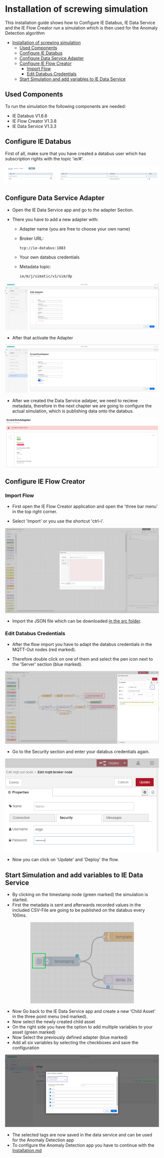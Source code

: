 # Installation of screwing simulation

This installation guide shows how to Configure IE Databus, IE Data Service and the IE Flow Creator run a simulation which is then used for the Anomaly Detection algorithm 

- [Installation of screwing simulation](#Installation_ScrewSimulation)
  - [Used Components](#used-components)
  - [Configure IE Databus](#configure-ie-databus)
  - [Configure Data Service Adapter](#configure-data-service-adapter)
  - [Configure IE Flow Creator](#configure-ie-flow-creator)
    - [Import Flow](#import-flow)
    - [Edit Databus Credentials](#edit-databus-credentials)
  - [Start Simulation and add variables to IE Data Service](#start-simulation-and-add-variables-to-ie-data-service)

## Used Components

To run the simulation the following components are needed:
- IE Databus V1.6.6
- IE Flow Creator V1.3.8
- IE Data Service V1.3.3
 
## Configure IE Databus

First of all, make sure that you have created a databus user which has subscription rights with the topic 'ie/#'.

<p align="center"><kbd><img src="graphics/01iedatabus.PNG" /></kbd></p>

## Configure Data Service Adapter

- Open the IE Data Service app and go to the adapter Section. 

- There you have to add a new adapter with:
  - Adapter name (you are free to choose your own name) 
 
  - Broker URL: 
    ```
    tcp://ie-databus:1883
    ```
  - Your own databus credentials
  
  - Metadata topic:
    ```
    ie/m/j/simatic/v1/sim/dp
    ```
<p align="center"><kbd><img src="graphics/02AddNewAdapter.PNG" /></kbd></p>

- After that activate the Adapter

<p align="center"><kbd><img src="graphics/03ActivateAdapter.PNG" /></kbd></p>

- After we created the Data Service adatper, we need to recieve metadata, therefore in the next chapter we are going to configure the actual simulation, which is publishing data onto the databus. 

<p align="center"><kbd><img src="graphics/04AdapterNotConnected.PNG" /></kbd></p>

## Configure IE Flow Creator

### Import Flow

- First open the IE Flow Creator application and open the 'three bar menu' in the top right corner. 

- Select 'Import' or you use the shortcut 'ctrl-i'.

<p align="center"><kbd><img src="graphics/05ImportFlow.PNG" /></kbd></p>

- Import the JSON file which can be downloaded [in the src folder](../src).

### Edit Databus Credentials

- After the flow import you have to adapt the databus credentials in the MQTT-Out nodes (red marked).

- Therefore double click on one of them and select the pen icon next to the 'Server' section (blue marked).

<p align="center"><kbd><img src="graphics/06EditDataBus.PNG" /></kbd></p>

- Go to the Security section and enter your databus credentials again.

<p align="center"><kbd><img src="graphics/07EditDataBusSecurity.png" /></kbd></p>

 - Now you can click on 'Update' and 'Deploy' the flow. 


## Start Simulation and add variables to IE Data Service

- By clicking on the timestamp node (green marked) the simulation is started.
- First the metadata is sent and afterwards recorded values in the included CSV-File are going to be published on the databus every 100ms. 

<p align="center"><kbd><img src="graphics/08StartSimulation.PNG" /></kbd></p>

- Now Go back to the IE Data Service app and create a new ‘Child Asset’ in the three point menu (red marked).
- Now select the newly created child asset
- On the right side you have the option to add multiple variables to your asset (green marked)
- Now Select the previously defined adapter (blue marked)
- Add all six variables by selecting the checkboxes and save the configuration

<p align="center"><kbd><img src="graphics/09AddTagsToDataService.PNG" /></kbd></p>

- The selected tags are now saved in the data service and can be used for the Anomaly Detection app
- To configure the Anomaly Detection app you have to continue with the [Installation.md](Installation.md)
